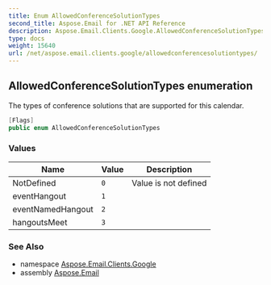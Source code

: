```yaml
---
title: Enum AllowedConferenceSolutionTypes
second_title: Aspose.Email for .NET API Reference
description: Aspose.Email.Clients.Google.AllowedConferenceSolutionTypes enum. The types of conference solutions that are supported for this calendar
type: docs
weight: 15640
url: /net/aspose.email.clients.google/allowedconferencesolutiontypes/
---
```

## AllowedConferenceSolutionTypes enumeration

The types of conference solutions that are supported for this calendar.

```csharp
[Flags]
public enum AllowedConferenceSolutionTypes
```

### Values

| Name | Value | Description |
| --- | --- | --- |
| NotDefined | `0` | Value is not defined |
| eventHangout | `1` |  |
| eventNamedHangout | `2` |  |
| hangoutsMeet | `3` |  |

### See Also

* namespace [Aspose.Email.Clients.Google](../../aspose.email.clients.google/)
* assembly [Aspose.Email](../../)


